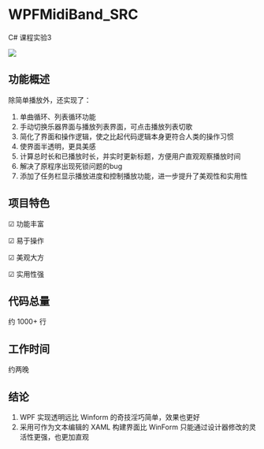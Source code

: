 # WPFMidiBand_SRC

C# 课程实验3

![](https://raw.githubusercontent.com/8qwe24657913/WPFMidiBand_SRC/master/Images/WPF.gif)

## 功能概述

除简单播放外，还实现了：

1. 单曲循环、列表循环功能
2. 手动切换乐器界面与播放列表界面，可点击播放列表切歌
3. 简化了界面和操作逻辑，使之比起代码逻辑本身更符合人类的操作习惯
4. 使界面半透明，更具美感
5. 计算总时长和已播放时长，并实时更新标题，方便用户直观观察播放时间
6. 解决了原程序出现死锁问题的bug
7. 添加了任务栏显示播放进度和控制播放功能，进一步提升了美观性和实用性

## 项目特色

☑ 功能丰富

☑ 易于操作

☑ 美观大方

☑ 实用性强

## 代码总量

约 1000+ 行

## 工作时间

约两晚

## 结论

1. WPF 实现透明远比 Winform 的奇技淫巧简单，效果也更好
2. 采用可作为文本编辑的 XAML 构建界面比 WinForm 只能通过设计器修改的灵活性更强，也更加直观

